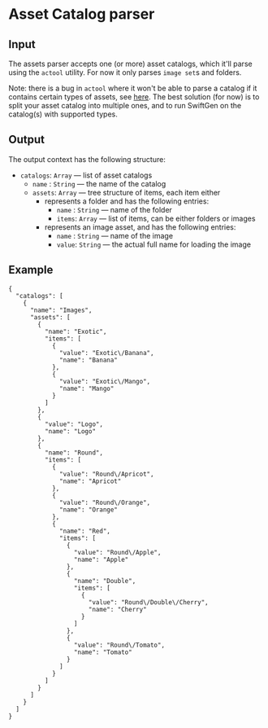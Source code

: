 # Asset Catalog parser

## Input

The assets parser accepts one (or more) asset catalogs, which it'll parse using the `actool` utility. For now it only parses `image set`s and folders.

Note: there is a bug in `actool` where it won't be able to parse a catalog if it contains certain types of assets, see [here](https://github.com/SwiftGen/SwiftGen/issues/228). The best solution (for now) is to split your asset catalog into multiple ones, and to run SwiftGen on the catalog(s) with supported types.

## Output

The output context has the following structure:

 - `catalogs`: `Array` — list of asset catalogs
   - `name`  : `String` — the name of the catalog
   - `assets`: `Array` — tree structure of items, each item either
     - represents a folder and has the following entries:
       - `name` : `String` — name of the folder
       - `items`: `Array` — list of items, can be either folders or images
     - represents an image asset, and has the following entries:
       - `name` : `String` — name of the image
       - `value`: `String` — the actual full name for loading the image

## Example

```
{
  "catalogs": [
    {
      "name": "Images",
      "assets": [
        {
          "name": "Exotic",
          "items": [
            {
              "value": "Exotic\/Banana",
              "name": "Banana"
            },
            {
              "value": "Exotic\/Mango",
              "name": "Mango"
            }
          ]
        },
        {
          "value": "Logo",
          "name": "Logo"
        },
        {
          "name": "Round",
          "items": [
            {
              "value": "Round\/Apricot",
              "name": "Apricot"
            },
            {
              "value": "Round\/Orange",
              "name": "Orange"
            },
            {
              "name": "Red",
              "items": [
                {
                  "value": "Round\/Apple",
                  "name": "Apple"
                },
                {
                  "name": "Double",
                  "items": [
                    {
                      "value": "Round\/Double\/Cherry",
                      "name": "Cherry"
                    }
                  ]
                },
                {
                  "value": "Round\/Tomato",
                  "name": "Tomato"
                }
              ]
            }
          ]
        }
      ]
    }
  ]
}
```
